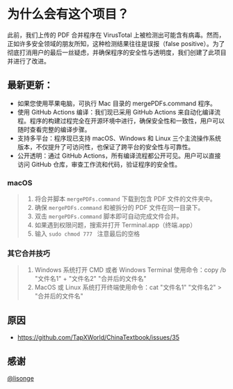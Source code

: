# 为什么会有这个项目？
此前，我们上传的 PDF 合并程序在 VirusTotal 上被检测出可能含有病毒。然而，正如许多安全领域的朋友所知，这种检测结果往往是误报（false positive）。为了彻底打消用户的最后一丝疑虑，并确保程序的安全性与透明度，我们创建了此项目并进行了改进。

## 最新更新：
* 如果您使用苹果电脑，可执行 Mac 目录的 mergePDFs.command 程序。
* 使用 GitHub Actions 编译：我们现已采用 GitHub Actions 来自动化编译流程。程序的构建过程完全在开源环境中进行，确保安全性和一致性，用户可以随时查看完整的编译步骤。
* 支持多平台：程序现已支持 macOS、Windows 和 Linux 三个主流操作系统版本，不仅提升了可访问性，也保证了跨平台的安全性与可靠性。
* 公开透明：通过 GitHub Actions，所有编译流程都公开可见。用户可以直接访问 GitHub 仓库，审查工作流和代码，验证程序的安全性。

### macOS

> 1. 将合并脚本 `mergePDFs.command` 下载到包含 PDF 文件的文件夹中。
> 2. 确保 `mergePDFs.command` 和被拆分的 PDF 文件在同一目录下。
> 3. 双击 `mergePDFs.command` 脚本即可自动完成文件合并。
> 4. 如果遇到权限问题，搜索并打开 Terminal.app（终端.app）
> 5. 输入 `sudo chmod 777 ` 注意最后的空格

### 其它合并技巧

> 1. Windows 系统打开 CMD 或者 Windows Terminal 使用命令：copy /b "文件名1" + "文件名2" "合并后的文件名" 
> 2. MacOS 或 Linux 系统打开终端使用命令：cat "文件名1" "文件名2" > "合并后的文件名"


## 原因
* https://github.com/TapXWorld/ChinaTextbook/issues/35

## 感谢
[ @lisonge](https://github.com/lisonge/)
